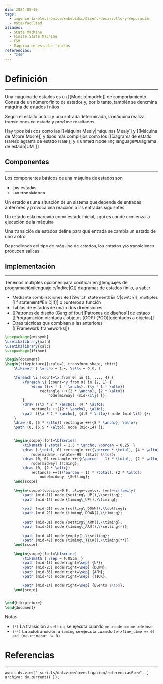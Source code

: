 ```yaml
---
dia: 2024-09-10
tags:
  - ingeniería-electrónica/embebidos/Diseño-desarrollo-y-depuración
  - nota/facultad
aliases:
  - State Machine
  - Finite State Machine
  - FSM
  - Máquina de estados finitos
referencias:
  - "240"
---
```

# Definición
---
Una máquina de estados es un [[Modelo|modelo]] de comportamiento. Consta de un número finito de estados y, por lo tanto, también se denomina máquina de estados finitos

Según el estado actual y una entrada determinada, la máquina realiza transiciones de estado y produce resultados

Hay tipos básicos como las [[Máquina Mealy|máquinas Mealy]] y [[Máquina de Moore|Moore]] y tipos más complejos como los [[Diagrama de estado Harel|diagrama de estado Harel]] y [[Unified modelling language#Diagrama de estado|UML]]

## Componentes
---
Los componentes básicos de una máquina de estados son
* Los estados
* Las transiciones

Un estado es una situación de un sistema que depende de entradas anteriores y provoca una reacción a las entradas siguientes

Un estado está marcado como estado inicial, aquí es donde comienza la ejecución de la máquina

Una transición de estados define para qué entrada se cambia un estado de uno a otro

Dependiendo del tipo de máquina de estados, los estados y/o transiciones producen salidas

## Implementación
---
Tenemos múltiples opciones para codificar en [[lenguajes de programación/lenguaje c/Índice|C]] diagramas de estados finito, a saber
* Mediante combinaciones de [[Switch statement#En C|switch]], múltiples [[If statement#En C|if]] o punteros a función
* Tablas de estados de una o dos dimensiones
* [[Patrones de diseño (Gang of four)|Patrones de diseños]] de estado [[Programación oientada a objetos (OOP) (POO)|orientados a objetos]]
* Otras técnicas que combinan a las anteriores ([[Framework|frameworks]])

```tikz
\usepackage{amssymb}
\usetikzlibrary{math}
\usetikzlibrary{calc}
\usepackage{ifthen}

\begin{document} 
\begin{tikzpicture}[scale=1, transform shape, thick]
    \tikzmath { \ancho = 1.4; \alto = 0.6; }
    
    \foreach \i [count=\x from 0] in {1, ..., 4} {
        \foreach \j [count=\y from 0] in {2, 1} {
            \draw ({\x * 2 * \ancho}, {\y * 2 * \alto})
                rectangle ++({2 * \ancho}, {2 * \alto})
                    node[midway] (mid-\i\j) {};
        }
        \draw ({\x * 2 * \ancho}, {4 * \alto})
            rectangle ++({2 * \ancho}, \alto);
        \path ({\x * 2 * \ancho}, {4.5 * \alto}) node (mid-\i3) {};
    }
    \draw (0, {5 * \alto}) rectangle ++({8 * \ancho}, \alto);
    \path (0, {5.5 * \alto}) node (mid-14) {};
    
    
    \begin{scope}[font=\bfseries]
        \tikzmath { \total = 1.5 * \ancho; \porcen = 0.25; }
        \draw (-\total, 0) rectangle ++({\porcen * \total}, {4 * \alto})
            node[midway, rotate=-90] {State $\to$};
        \draw (0, 0) rectangle ++({(\porcen - 1) * \total}, {2 * \alto})
            node[midway] {Timing};
        \draw (0, {2 * \alto}) 
            rectangle ++({(\porcen - 1) * \total}, {2 * \alto})
                node[midway] {Setting};
    \end{scope}
    
    \begin{scope}[opacity=0.8, align=center, font=\sffamily]
        \path (mid-11) node {setting\_UP(),\\setting};
        \path (mid-12) node {timing\_UP(),\\timing};
        
        \path (mid-21) node {setting\_DOWN(),\\setting};
        \path (mid-22) node {timing\_DOWN(),\\timing};
        
        \path (mid-31) node {setting\_ARM(),\\timing};
        \path (mid-32) node {timing\_ARM(),\\setting(*)};
        
        \path (mid-41) node {empty(),\\setting};
        \path (mid-42) node {timing\_TICK(),\\timing(**)};
    \end{scope}
    
    \begin{scope}[font=\bfseries]
        \tikzmath { \sep = 0.05cm; }
        \path (mid-13) node[right=\sep] {UP};
        \path (mid-23) node[right=\sep] {DOWN};
        \path (mid-33) node[right=\sep] {ARM};
        \path (mid-43) node[right=\sep] {TICK};
        
        \path (mid-14) node[right=\sep] {Events $\to$};
    \end{scope}


\end{tikzpicture}
\end{document}
```

Notas
* `(*)` La transición a `setting` se ejecuta cuando `me->code == me->defuse`
* `(**)` La autotransición a `timing` se ejecuta cuando `(e->fine_time == 0) and (me->timeout != 0)`

# Referencias
---
```dataviewjs
await dv.view("_scripts/dataview/investigacion/referenciasView", { archivo: dv.current() });
```